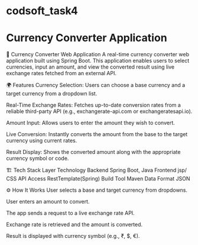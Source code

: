 # codsoft_task4
# Currency Converter Application
💱 Currency Converter Web Application
A real-time currency converter web application built using Spring Boot. This application enables users to select currencies, input an amount, and view the converted result using live exchange rates fetched from an external API.

🌍 Features
Currency Selection: Users can choose a base currency and a target currency from a dropdown list.

Real-Time Exchange Rates: Fetches up-to-date conversion rates from a reliable third-party API (e.g., exchangerate-api.com or exchangeratesapi.io).

Amount Input: Allows users to enter the amount they wish to convert.

Live Conversion: Instantly converts the amount from the base to the target currency using current rates.

Result Display: Shows the converted amount along with the appropriate currency symbol or code.

🏗️ Tech Stack
Layer	Technology
Backend	Spring Boot, Java
Frontend	jsp/ CSS
API Access	RestTemplate(Spring)
Build Tool	Maven
Data Format	JSON

⚙️ How It Works
User selects a base and target currency from dropdowns.

User enters an amount to convert.

The app sends a request to a live exchange rate API.

Exchange rate is retrieved and the amount is converted.

Result is displayed with currency symbol (e.g., ₹, $, €).

